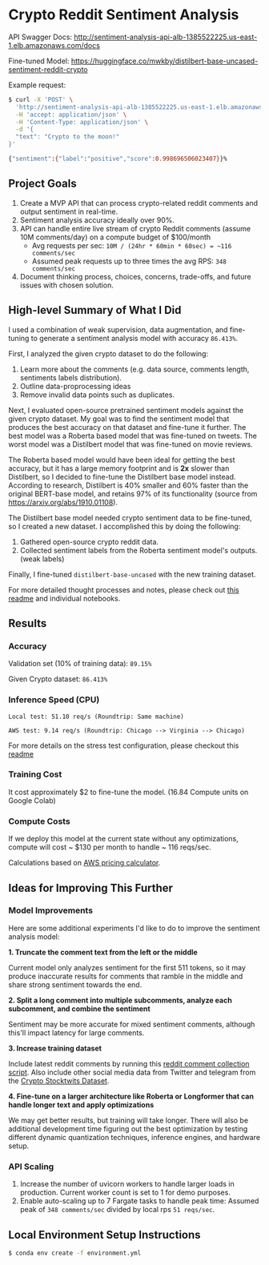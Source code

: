 # Crypto Reddit Sentiment Analysis

API Swagger Docs: http://sentiment-analysis-api-alb-1385522225.us-east-1.elb.amazonaws.com/docs

Fine-tuned Model: https://huggingface.co/mwkby/distilbert-base-uncased-sentiment-reddit-crypto

Example request:
```bash
$ curl -X 'POST' \
  'http://sentiment-analysis-api-alb-1385522225.us-east-1.elb.amazonaws.com/analyze' \
  -H 'accept: application/json' \
  -H 'Content-Type: application/json' \
  -d '{
  "text": "Crypto to the moon!"
}'

{"sentiment":{"label":"positive","score":0.998696506023407}}%
```

## Project Goals

1. Create a MVP API that can process crypto-related reddit comments and output sentiment in real-time.
2. Sentiment analysis accuracy ideally over 90%.
3. API can handle entire live stream of crypto Reddit comments (assume 10M comments/day) on a compute budget of $100/month
    * Avg requests per sec: `10M / (24hr * 60min * 60sec) = ~116 comments/sec`
    * Assumed peak requests up to three times the avg RPS: `348 comments/sec`
4. Document thinking process, choices, concerns, trade-offs, and future issues with chosen solution.

## High-level Summary of What I Did

I used a combination of weak supervision, data augmentation, and fine-tuning to generate a sentiment analysis model with accuracy `86.413%`.

First, I analyzed the given crypto dataset to do the following:

1. Learn more about the comments (e.g. data source, comments length, sentiments labels distribution).
2. Outline data-proprocessing ideas
3. Remove invalid data points such as duplicates. 

Next, I evaluated open-source pretrained sentiment models against the given crypto dataset. My goal was to find the sentiment model that produces the best accuracy on that dataset and fine-tune it further. The best model was a Roberta based model that was fine-tuned on tweets. The worst model was a Distilbert model that was fine-tuned on movie reviews. 

The Roberta based model would have been ideal for getting the best accuracy, but it has a large memory footprint and is **2x** slower than Distilbert, so I decided to fine-tune the Distilbert base model instead. According to research, Distilbert is 40% smaller and 60% faster than the original BERT-base model, and retains 97% of its functionality (source from https://arxiv.org/abs/1910.01108).

The Distilbert base model needed crypto sentiment data to be fine-tuned, so I created a new dataset. I accomplished this by doing the following:

1. Gathered open-source crypto reddit data.
2. Collected sentiment labels from the Roberta sentiment model's outputs. (weak labels)

Finally, I fine-tuned `distilbert-base-uncased` with the new training dataset. 

For more detailed thought processes and notes, please check out [this readme](/notebooks/README.md) and individual notebooks.



## Results

### Accuracy

Validation set (10% of training data): `89.15%`

Given Crypto dataset: `86.413%`

### Inference Speed (CPU)

```
Local test: 51.10 req/s (Roundtrip: Same machine)

AWS test: 9.14 req/s (Roundtrip: Chicago --> Virginia --> Chicago)
```
For more details on the stress test configuration, please checkout this [readme](/stress_test/README.md)

### Training Cost

It cost approximately $2 to fine-tune the model. (16.84 Compute units on Google Colab)

### Compute Costs

If we deploy this model at the current state without any optimizations, compute will cost ~ $130 per month to handle ~ 116 reqs/sec.

Calculations based on [AWS pricing calculator](https://calculator.aws/#/addService/Fargate).


## Ideas for Improving This Further

### Model Improvements
Here are some additional experiments I'd like to do to improve the sentiment analysis model:

**1. Truncate the comment text from the left or the middle**

Current model only analyzes sentiment for the first 511 tokens, so it may produce inaccurate results for comments that ramble in the middle and share strong sentiment towards the end.

**2. Split a long comment into multiple subcomments, analyze each subcomment, and combine the sentiment**

Sentiment may be more accurate for mixed sentiment comments, although this'll impact latency for large comments.

**3. Increase training dataset**

Include latest reddit comments by running this [reddit comment collection script](https://github.com/gabrielpreda/reddit_extract_content/blob/main/reddit_cryptocurrency.py). Also include other social media data from Twitter and telegram from the [Crypto Stocktwits Dataset](ttps://huggingface.co/datasets/ElKulako/stocktwits-crypto).

**4. Fine-tune on a larger architecture like Roberta or Longformer that can handle longer text and apply optimizations**

We may get better results, but training will take longer. There will also be additional development time figuring out the best optimization by testing different dynamic quantization techniques, inference engines, and hardware setup. 


### API Scaling

1. Increase the number of uvicorn workers to handle larger loads in production. Current worker count is set to 1 for demo purposes.
2. Enable auto-scaling up to 7 Fargate tasks to handle peak time: Assumed peak of `348 comments/sec` divided by local rps `51 reqs/sec`.


## Local Environment Setup Instructions

```bash
$ conda env create -f environment.yml
```

